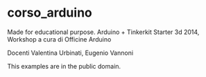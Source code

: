 corso_arduino
=============


Made for educational purpose. 
Arduino + Tinkerkit Starter 3d 2014, 
Workshop a cura di Officine Arduino

Docenti Valentina Urbinati, Eugenio Vannoni

This examples are in the public domain.

